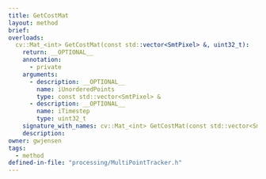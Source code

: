 ```yaml
---
title: GetCostMat
layout: method
brief:
overloads:
  cv::Mat_<int> GetCostMat(const std::vector<SmtPixel> &, uint32_t):
    return: __OPTIONAL__
    annotation:
      - private
    arguments:
      - description: __OPTIONAL__
        name: iUnorderedPoints
        type: const std::vector<SmtPixel> &
      - description: __OPTIONAL__
        name: iTimestep
        type: uint32_t
    signature_with_names: cv::Mat_<int> GetCostMat(const std::vector<SmtPixel> & iUnorderedPoints, uint32_t iTimestep)
    description:
owner: gwjensen
tags:
  - method
defined-in-file: "processing/MultiPointTracker.h"
---
```

